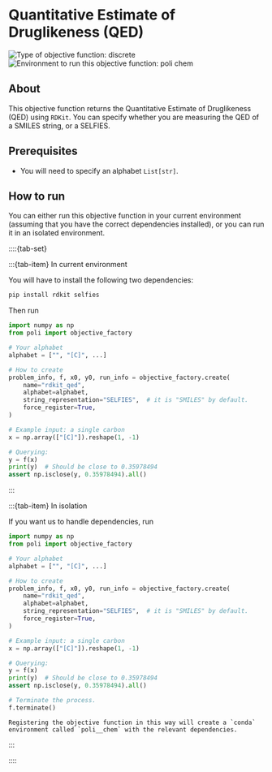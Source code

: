 # Quantitative Estimate of Druglikeness (QED)
![Type of objective function: discrete](https://img.shields.io/badge/Type-discrete_inputs-blue)
![Environment to run this objective function: poli chem](https://img.shields.io/badge/Environment-poli____chem-teal
)

## About

This objective function returns the Quantitative Estimate of Druglikeness (QED) using `RDKit`. You can specify whether you are measuring the QED of a SMILES string, or a SELFIES.

## Prerequisites

- You will need to specify an alphabet `List[str]`.

## How to run

You can either run this objective function in your current environment (assuming that you have the correct dependencies installed), or you can run it in an isolated environment.

::::{tab-set}

:::{tab-item} In current environment

You will have to install the following two dependencies:

```bash
pip install rdkit selfies
```

Then run

```python
import numpy as np
from poli import objective_factory

# Your alphabet
alphabet = ["", "[C]", ...]

# How to create
problem_info, f, x0, y0, run_info = objective_factory.create(
    name="rdkit_qed",
    alphabet=alphabet,
    string_representation="SELFIES",  # it is "SMILES" by default.
    force_register=True,
)

# Example input: a single carbon
x = np.array(["[C]"]).reshape(1, -1)

# Querying:
y = f(x)
print(y)  # Should be close to 0.35978494
assert np.isclose(y, 0.35978494).all()
```

:::

:::{tab-item} In isolation

If you want us to handle dependencies, run

```python
import numpy as np
from poli import objective_factory

# Your alphabet
alphabet = ["", "[C]", ...]

# How to create
problem_info, f, x0, y0, run_info = objective_factory.create(
    name="rdkit_qed",
    alphabet=alphabet,
    string_representation="SELFIES",  # it is "SMILES" by default.
    force_register=True,
)

# Example input: a single carbon
x = np.array(["[C]"]).reshape(1, -1)

# Querying:
y = f(x)
print(y)  # Should be close to 0.35978494
assert np.isclose(y, 0.35978494).all()

# Terminate the process.
f.terminate()
```

```{warning}
Registering the objective function in this way will create a `conda` environment called `poli__chem` with the relevant dependencies.
```

:::

::::
